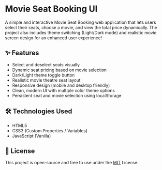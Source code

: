 # Movie Seat Booking UI
A simple and interactive Movie Seat Booking web application that lets users select their seats, choose a movie, and view the total price dynamically.
The project also includes theme switching (Light/Dark mode) and realistic movie screen design for an enhanced user experience!

## ✨ Features
- Select and deselect seats visually
- Dynamic seat pricing based on movie selection
- Dark/Light theme toggle button
- Realistic movie theatre seat layout
- Responsive design (mobile and desktop friendly)
- Clean, modern UI with multiple color theme options
- Persistent seat and movie selection using localStorage

## 🛠️ Technologies Used
- HTML5
- CSS3 (Custom Properties / Variables)
- JavaScript (Vanilla)

## 📄 License
This project is open-source and free to use under the [MIT](https://choosealicense.com/licenses/mit/) License.
